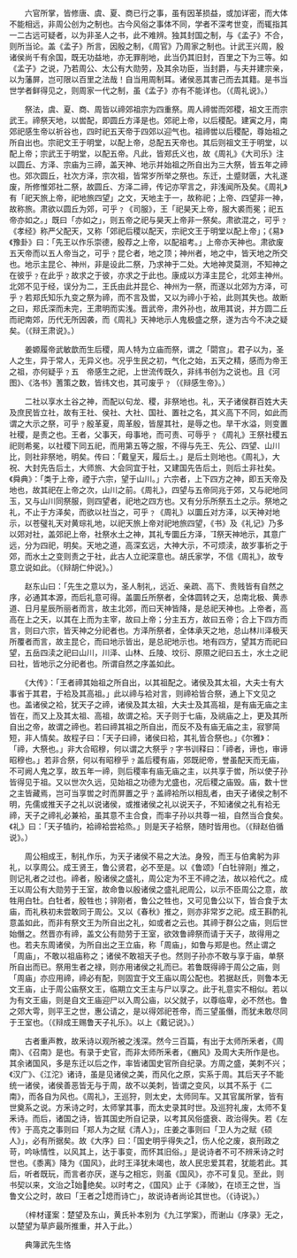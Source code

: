 <!-- { "loadSidebar": true } -->
　　六官所掌，皆修唐、虞、夏、商已行之事，虽有因革损益，或加详密，而大体不能相远，非周公创为之制也。古今风俗之事体不同，学者不深考世变，而辄指其一二古远可疑者，以为非圣人之书，此不难辨。独其封国之制，与《孟子》不合，则所当论。盖《孟子》所言，因殷之制，《周官》乃周家之制也。计武王兴周，殷诸侯尚千有余国，既无功益地，亦无罪削地，此当仍其旧封，百里之下为三等。如《孟子》之说，乃若周公、太公有大勋劳，及其余功臣，当封爵，与夫并建宗亲，以为藩屏，岂可限以百里之法哉！自当用周制耳。诸侯恶其害己而去其籍。是书当世学者鲜得见之，则周家一代之制，虽《孟子》亦有不能详也。（《周礼说》。）

　　祭法，虞、夏、商、周皆以禘郊祖宗为四重祭。周人禘喾而郊稷，祖文王而宗武王。禘祭天地，以喾配，即圆丘方泽是也。郊祀上帝，以后稷配。建寅之月，南郊祀感生帝以祈谷也，四时祀五天帝于四郊以迎气也。祖禘喾以后稷配，尊始祖之所自出也。宗祀文王于明堂，以配上帝，总配五天帝也。其后则祖文王于明堂，以配上帝；宗武王于明堂，以配五帝。凡此，皆郑氏义也，故《周礼》《大司乐》注以圆丘、方泽、宗庙为三禘，盖天神、地示并始祖之所自出为三大祭，皆五年之禘也。郊次圆丘，社次方泽，宗次祖，皆常岁所举之祭也。东迁，土蹙财匮，大礼遂废，所修惟郊社二祭，故圆丘、方泽二禘，传记亦罕言之，非浅闻所及矣。《周礼》有「祀天旅上帝，祀地旅四望」之文，天地主于一，故称祀；上帝、四望非一神，故称旅。肃欲以圆丘为郊，可乎﹖《司服》，王「祀昊天上帝，服大裘而冕；祀五帝亦如之。」既曰「亦如之」，则五帝之祀与昊天上帝非一祭矣。肃欲混之，可乎﹖《孝经》称严父配天，又称「郊祀后稷以配天，宗祀文王于明堂以配上帝」；《易》《豫卦》曰：「先王以作乐崇德，殷荐之上帝，以配祖考。」上帝亦天神也。肃欲废五天帝而以五人帝当之，可乎﹖昆仑者，地之顶；神州者，地之中，皆天地之所交也。地示主昆仑、神州，非是设此二祭，乃求神于二处。大地神灵莫测，不知神之在彼乎﹖在此乎﹖故求之于彼，亦求之于此也。康成以方泽主昆仑，北郊主神州。北郊不见于经，误分为二，王氏由此并昆仑、神州为一祭，而遂以北郊为方泽，可乎﹖若郑氏知乐九变之祭为禘，而不言及喾，又以为禘小于袷，此则其失也。故断之曰，郑氏深而未完，王肃明而实浅。晋武帝，肃外孙也，故用其说，并方圆二丘而祀南郊，历代无所因袭，而《周礼》天神地示人鬼极盛之祭，遂为古今不决之疑矣。（《辩王肃说》。）

　　姜嫄履帝武敏歆而生后稷，周人特为立庙而祭，谓之「閟宫」。君子以为，圣人之生，异于常人，无异义也。况乎生民之初，气化之始，五天之精，感而为帝王之祖，亦何疑乎﹖五　帝感生之祀，上世流传既久，非纬书创为之说也。且《河图》、《洛书》蓍策之数，皆纬文也，其可废乎﹖（《辩感生帝》。）

　　二社以享水土谷之神，而配以句龙、稷，非祭地也。礼，天子诸侯群百姓大夫及庶民皆立社，故有王社、侯社、大社、国社、置社之名，其义高下不同，如此而谓之大示之祭，可乎﹖殷革夏，周革殷，皆屋其社，是辱之也。旱干水溢，则变置社稷，是责之也。王者，父事天，母事地，而可责、可辱乎﹖《周礼》王祭社稷五祀则希冕，以社稷下同五祀，而用第五等之服，不得与先王、先公、四望、山川比，则社非祭地，明矣。传曰：「戴皇天，履后土。」是后土则地也。《周礼》，大祝、大封先告后土，大师旅、大会同宜于社，又建国先告后土，则后土非社矣。《舜典》：「类于上帝，禋于六宗，望于山川。」六宗者，上下四方之神，即五天帝及地也，故其祀在上帝之次，山川之前。《周礼》，四望与五帝同兆于郊，又与祀地同玉，又与山川同祭服，则四望者，祀地之四方也。又有分乐所祭五土之示。祭地之礼，不止于方泽矣，而欲以社当之，可乎﹖《周礼》以圜丘对方泽，以天神对地示，以苍璧礼天对黄琮礼地，以祀天旅上帝对祀地旅四望，《书》及《礼记》乃多以郊对社，盖郊祀上帝，社祭水土之神，其礼专圜丘方泽，祭天神地示，其意广远，分为四祀，明矣。天地之道，高深玄远，大神大示，不可烦渎，故岁事祈之于郊，而水土之变则责之于社，此古人立祀深意也。胡氏家学，不信《周礼》，故专意立说如此。（《辩胡仁仲说》。）

　　赵东山曰：「先生之意以为，圣人制礼，远近、亲疏、高下、贵贱皆有自然之序，必通其本源，而后礼意可得。盖圜丘所祭者，全体圆转之天，总南北极、黄赤道、日月星辰所丽者而言，故主北郊，而曰天神皆降，是总祀天神也。上帝者，高高在上之天，以其在上而为主宰，故曰上帝；分主五方，故曰五帝；合上下四方而言，则曰六宗，皆天神之分祀者也。方泽所祭者，全体承天之地，总山林川泽极天所覆者而言，故主昆仑，而曰地示皆出，是总祀地示也。地有四方，望其方而祀曰望，五岳四渎之祀曰山川，川泽、山林、丘陵、坟衍、原隰之祀曰五土，水土之祀曰社，皆地示之分祀者也。所谓自然之序盖如此。

　　《大传》：「王者禘其始祖之所自出，以其祖配之。诸侯及其太祖，大夫士有大事省于其君，于袷及其高祖。」此以禘与袷对言，则禘袷皆合祭，通上下文见之也。盖诸侯之袷，犹天子之禘，诸侯及其太祖，大夫士及其高祖，是有庙无庙之主皆在，而又上及其太祖、高祖，故谓之袷。天子则于七庙，及祧庙之上，更及其所自出之帝，故谓之禘也。若曰禘其祖之所自出，而反不及有庙无庙之主，寂寥简短，非人情矣。故程子曰：「天子曰禘，诸侯曰袷，其礼皆合祭也。」《尔雅》：「禘，大祭也。」非大合昭穆，何以谓之大祭乎﹖字书训释曰：「禘者，谛也，审谛昭穆也。」若非合祭，何以有昭穆乎﹖盖后稷有庙，郊既祀帝，誉虽配天而无庙，不可阙人鬼之享，故五年一禘，则后稷率有庙无庙之主，以共享于喾，所以使子孙皆得见于祖。又以世次久远，见始祖之功德为尤盛也，况后稷之庙毁。庙，数十世之主皆藏焉，岂可当享喾之时而屏置之乎﹖盖禘袷所以相乱者，由天子诸侯之制不明，先儒或推天子之礼以说诸侯，或推诸侯之礼以说天子，不知诸侯之礼有袷无禘，天子之禘礼必兼袷，虽其意不主合食，而率子孙以共尊一祖，自然当合食矣。《礼》曰：「天子犆礿，袷禘袷尝袷烝。」则是天子袷祭，随时皆用也。（《辩赵伯循说》。）

　　周公相成王，制礼作乐，为天子诸侯不易之大法。身殁，而王与伯禽躬为非礼，以享周公。成王贤王，鲁公贤君，必不至是。以《鲁颂》「白牡骍刚」推之，则记礼者之过也。禘者，殷诸侯之盛礼，周公定为不王不禘之法，故以袷代之。成王以周公有大勋劳于王室，故命鲁以殷诸侯之盛礼祀周公，以示不臣周公之意，故牲用白牡。白牡者，殷牲也；骍刚者，鲁公之牲也，又可见鲁公以下，皆合食于太庙，而礼秩初未尝敢同于周公。又以《春秋》推之，则亦非常岁之祀。成王斟酌礼意盖如此，而非有祭文王为所自出之礼，如或者之云也。其禘于群公之庙，则后世始僭之。然晋亦有禘，盖文公有勋劳于王室，欲效鲁禘祭而请于天子，故得用之也。若夫东周诸侯，为所自出之王立庙，称「周庙」，如鲁与郑是也。然止谓之「周庙」，不敢以祖庙称之；诸侯不敢祖天子也。然则子孙亦不敢与享于庙，单祭所自出而已。祭用生者之禄，则亦用诸侯之礼而已。若鲁既得禘于周公之庙，则「周庙」亦应用禘，禘必有配，则固宜于文王庙以周公配也。若据赵氏，则鲁本无文王庙，止于周公庙祭文王，临期立文王主与尸以享之。此于礼意实不相似。若以为有文王庙，则是自文王庙迎尸以入周公庙，以父就子，以尊临卑，必不然也。鲁之郊大雩，则平王之世，惠公请之，是以得郊祀苍帝，而三望虽僭，而犹未敢尽同于王室也。（《辩成王赐鲁天子礼乐》。以上《戴记说》。）

　　古者重声教，故釆诗以观所被之浅深。然今三百篇，有出于太师所釆者，《周南》、《召南》是也。有录于史官，而非太师所釆者，《豳风》及周大夫所作是也。其余诸国风，多是东迁以后之作，率皆诸国史官所自纪录。方周之盛，美刺不兴；《汉广》、《江沱》诸诗，虽是见诸侯之美，而风化之原，实系于周。其后天子不能统一诸侯，诸侯善恶皆无与于周，故不以美刺，皆谓之变风，以其不系于《二南》，而各自为风也。《周礼》，王巡狩，则太史，太师同车。又其官属所掌，皆有世奠系之说。方釆诗之时，太师掌其事，而太史录其时世。及巡狩礼废，太师不复釆诗。而后，诸国之诗，皆其国史所自记录，以考其风俗盛衰、政治得失。若《左传》于高克之事则曰「郑人为之赋《清人》」，庄姜之事则曰「卫人为之赋《硕人》」，必有所据矣。故《大序》曰：「国史明乎得失之，伤人伦之废，哀刑政之苛，吟咏情性，以风其上，达于事变，而怀其旧俗。」是说诗者不可不辨釆诗之时世也。《黍离》降为《国风》，此时王泽犹未竭也，故人民忠爱其君，犹能若此。其后，听者既玩，而言者亦厌，遂与之相忘，则虽《国风》，亦不可复见。至此，则书契以来，文治之始绝矣。以时考之，《国风》止于《泽陂》，在顷王之世，当鲁文公之时，故曰「王者之熄而诗亡」，故说诗者尚论其世也。（《诗说》。）

　　（梓材谨案：楚望及东山，黄氏补本别为《九江学案》，而谢山《序录》无之，以楚望为草庐最所推重，并入于此。）

　　典簿武先生恪

